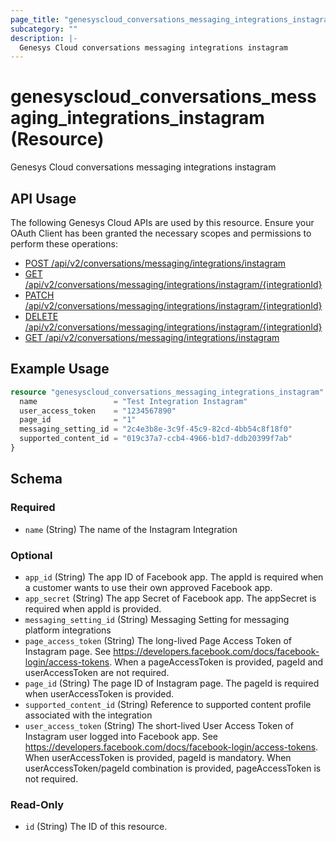 ```yaml
---
page_title: "genesyscloud_conversations_messaging_integrations_instagram Resource - terraform-provider-genesyscloud"
subcategory: ""
description: |-
  Genesys Cloud conversations messaging integrations instagram
---
```

# genesyscloud_conversations_messaging_integrations_instagram (Resource)

Genesys Cloud conversations messaging integrations instagram

## API Usage
The following Genesys Cloud APIs are used by this resource. Ensure your OAuth Client has been granted the necessary scopes and permissions to perform these operations:

* [POST /api/v2/conversations/messaging/integrations/instagram](https://developer.genesys.cloud/devapps/api-explorer#post-api-v2-conversations-messaging-integrations-instagram)
* [GET /api/v2/conversations/messaging/integrations/instagram/{integrationId}](https://developer.genesys.cloud/devapps/api-explorer#get-api-v2-conversations-messaging-integrations-instagram--integrationId-)
* [PATCH /api/v2/conversations/messaging/integrations/instagram/{integrationId}](https://developer.genesys.cloud/devapps/api-explorer#patch-api-v2-conversations-messaging-integrations-instagram--integrationId-)
* [DELETE /api/v2/conversations/messaging/integrations/instagram/{integrationId}](https://developer.genesys.cloud/devapps/api-explorer#delete-api-v2-conversations-messaging-integrations-instagram--integrationId-)
* [GET /api/v2/conversations/messaging/integrations/instagram](https://developer.genesys.cloud/devapps/api-explorer#get-api-v2-conversations-messaging-integrations-instagram)



## Example Usage

```terraform
resource "genesyscloud_conversations_messaging_integrations_instagram" "test_sample" {
  name                 = "Test Integration Instagram"
  user_access_token    = "1234567890"
  page_id              = "1"
  messaging_setting_id = "2c4e3b8e-3c9f-45c9-82cd-4bb54c8f18f0"
  supported_content_id = "019c37a7-ccb4-4966-b1d7-ddb20399f7ab"
}
```

<!-- schema generated by tfplugindocs -->
## Schema

### Required

- `name` (String) The name of the Instagram Integration

### Optional

- `app_id` (String) The app ID of Facebook app. The appId is required when a customer wants to use their own approved Facebook app.
- `app_secret` (String) The app Secret of Facebook app. The appSecret is required when appId is provided.
- `messaging_setting_id` (String) Messaging Setting for messaging platform integrations
- `page_access_token` (String) The long-lived Page Access Token of Instagram page. See https://developers.facebook.com/docs/facebook-login/access-tokens. When a pageAccessToken is provided, pageId and userAccessToken are not required.
- `page_id` (String) The page ID of Instagram page. The pageId is required when userAccessToken is provided.
- `supported_content_id` (String) Reference to supported content profile associated with the integration
- `user_access_token` (String) The short-lived User Access Token of Instagram user logged into Facebook app. See https://developers.facebook.com/docs/facebook-login/access-tokens. When userAccessToken is provided, pageId is mandatory. When userAccessToken/pageId combination is provided, pageAccessToken is not required.

### Read-Only

- `id` (String) The ID of this resource.

